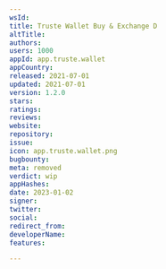```yaml
---
wsId: 
title: Truste Wallet Buy & Exchange D
altTitle: 
authors: 
users: 1000
appId: app.truste.wallet
appCountry: 
released: 2021-07-01
updated: 2021-07-01
version: 1.2.0
stars: 
ratings: 
reviews: 
website: 
repository: 
issue: 
icon: app.truste.wallet.png
bugbounty: 
meta: removed
verdict: wip
appHashes: 
date: 2023-01-02
signer: 
twitter: 
social: 
redirect_from: 
developerName: 
features: 

---
```


